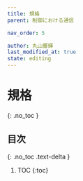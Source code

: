 ```yaml
---
title: 規格
parent: 制御における通信

nav_order: 5

author: 丸山響輝
last_modified_at: true
state: editing
---
```


# **規格**
{: .no_toc }

## 目次
{: .no_toc .text-delta }

1. TOC
{:toc}
